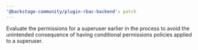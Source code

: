 ```yaml
---
'@backstage-community/plugin-rbac-backend': patch
---
```


Evaluate the permissions for a superuser earlier in the process to avoid the unintended consequence of having conditional permissions policies applied to a superuser.
